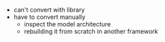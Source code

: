 - can't convert with library
- have to convert manually
	- inspect the model architecture
	- rebuilding it from scratch in another framework